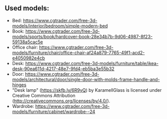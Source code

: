 ## Used models:

- Bed: https://www.cgtrader.com/free-3d-models/interior/bedroom/simple-modern-bed
- Book: https://www.cgtrader.com/free-3d-models/sports/book/hardcover-book-28e34b7b-9d06-4987-8f23-59138a5cac5e
- Office chair: https://www.cgtrader.com/free-3d-models/furniture/chair/office-chair-af24a879-7765-49f1-acd2-e4050982e4cb
- Desk: https://www.cgtrader.com/free-3d-models/furniture/table/ikea-desk-90ea611d-4217-48e7-9fd4-eb5ba3e55b32
- Door: https://www.cgtrader.com/free-3d-models/architectural/door/single-door-with-molds-frame-handle-and-hinges
- "Desk lamp" (https://skfb.ly/6R9yQ) by KaramellGlass is licensed under Creative Commons Attribution (http://creativecommons.org/licenses/by/4.0/).
- Wardrobe: https://www.cgtrader.com/free-3d-models/furniture/cabinet/wardrobe--24
